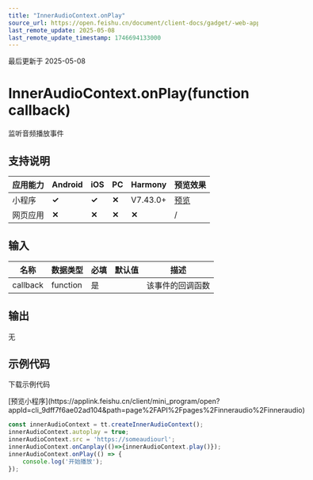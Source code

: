 ```yaml
---
title: "InnerAudioContext.onPlay"
source_url: https://open.feishu.cn/document/client-docs/gadget/-web-app-api/media/audio/inneraudiocontext/onPlay
last_remote_update: 2025-05-08
last_remote_update_timestamp: 1746694133000
---
```

最后更新于 2025-05-08

# InnerAudioContext.onPlay(function callback)

监听音频播放事件

## 支持说明

应用能力 | Android | iOS | PC | Harmony | 预览效果
--- | --- | --- | --- | --- | ---
小程序 | **✓** | **✓** | **✕** | V7.43.0+ | [预览](https://applink.feishu.cn/client/mini_program/open?appId=cli_9dff7f6ae02ad104&path=page%2FAPI%2Fpages%2Finneraudio%2Finneraudio)
网页应用 | **✕** | **✕** | **✕** | **✕** | /

## 输入

名称 | 数据类型 | 必填 | 默认值 | 描述
--- | --- | --- | --- | ---
callback | function | 是 |  | 该事件的回调函数

## 输出
无

## 示例代码

<md-download-code href="https://open.feishu.cn/document/uYjL24iN/uYDM04iNwQjL2ADN" mobileDisplay="none">下载示例代码</md-download-code>

<div style="display: flex">
          [预览小程序](https://applink.feishu.cn/client/mini_program/open?appId=cli_9dff7f6ae02ad104&path=page%2FAPI%2Fpages%2Finneraudio%2Finneraudio)

</div> 

```js
const innerAudioContext = tt.createInnerAudioContext();
innerAudioContext.autoplay = true;
innerAudioContext.src = 'https://someaudiourl';
innerAudioContext.onCanplay(()=>{innerAudioContext.play()});
innerAudioContext.onPlay(() => {
    console.log('开始播放');
});
```
